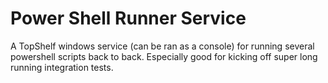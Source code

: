 Power Shell Runner Service
=======================

A TopShelf windows service (can be ran as a console) for running several powershell scripts back to back.  Especially good for kicking off super long running integration tests.
